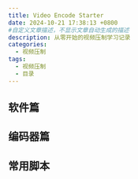 ```yaml
---
title: Video Encode Starter
date: 2024-10-21 17:38:13 +0800
#自定义文章描述，不显示文章自动生成的描述
description: 从零开始的视频压制学习记录
categories:
  - 视频压制
tags:
  - 视频压制
  - 目录
---
```

## 软件篇

## 编码器篇

## 常用脚本

